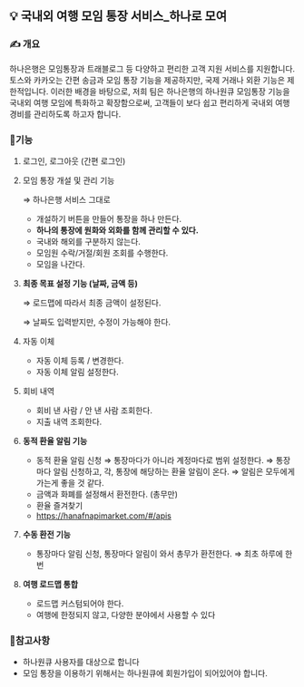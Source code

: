 ## 💡 국내외 여행 모임 통장 서비스\_하나로 모여

### ✍️ 개요

하나은행은 모임통장과 트래블로그 등 다양하고 편리한 고객 지원 서비스를 지원합니다. 토스와 카카오는 간편 송금과 모임 통장 기능을 제공하지만, 국제 거래나 외환 기능은 제한적입니다. 이러한 배경을 바탕으로, 저희 팀은 하나은행의 하나원큐 모임통장 기능을 국내외 여행 모임에 특화하고 확장함으로써, 고객들이 보다 쉽고 편리하게 국내외 여행 경비를 관리하도록 하고자 합니다.

### 💬기능

1. 로그인, 로그아웃 (간편 로그인)
2. 모임 통장 개설 및 관리 기능

   ⇒ 하나은행 서비스 그대로

   - 개설하기 버튼을 만들어 통장을 하나 만든다.
   - **하나의 통장에 원화와 외화를 함께 관리할 수 있다.**
   - 국내와 해외를 구분하지 않는다.
   - 모임원 수락/거절/회원 조회를 수행한다.
   - 모임을 나간다.

3. **최종 목표 설정 기능 (날짜, 금액 등)**

   ⇒ 로드맵에 따라서 최종 금액이 설정된다.

   ⇒ 날짜도 입력받지만, 수정이 가능해야 한다.

4. 자동 이체
   - 자동 이체 등록 / 변경한다.
   - 자동 이체 알림 설정한다.
5. 회비 내역
   - 회비 낸 사람 / 안 낸 사람 조회한다.
   - 지출 내역 조회한다.
6. **동적 환율 알림 기능**
   - 동적 환율 알림 신청
     ⇒ 통장마다가 아니라 계정마다로 범위 설정한다.
     ⇒ 통장마다 알림 신청하고, 각, 통장에 해당하는 환율 알림이 온다.
     ⇒ 알림은 모두에게 가는게 좋을 것 같다.
   - 금액과 화폐를 설정해서 환전한다. (총무만)
   - 환율 즐겨찾기
   - https://hanafnapimarket.com/#/apis
7. **수동 환전 기능**
   - 통장마다 알림 신청, 통장마다 알림이 와서 총무가 환전한다.
     ⇒ 최초 하루에 한 번
8. **여행 로드맵 통합**
   - 로드맵 커스텀되어야 한다.
   - 여행에 한정되지 않고, 다양한 분야에서 사용할 수 있다

### 🚨참고사항

- 하나원큐 사용자를 대상으로 합니다
- 모임 통장을 이용하기 위해서는 하나원큐에 회원가입이 되어있어야 합니다.

